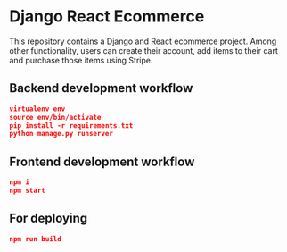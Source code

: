 # Django React Ecommerce


This repository contains a Django and React ecommerce project. Among other functionality, users can create their account, add items to their cart and purchase those items using Stripe.



## Backend development workflow

```json
virtualenv env
source env/bin/activate
pip install -r requirements.txt
python manage.py runserver
```

## Frontend development workflow

```json
npm i
npm start
```

## For deploying

```json
npm run build
```
